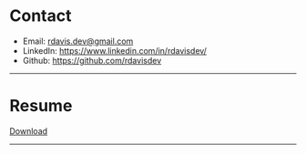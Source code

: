 
# Contact

- Email: <rdavis.dev@gmail.com>
- LinkedIn: <https://www.linkedin.com/in/rdavisdev/>
- Github: <https://github.com/rdavisdev>

<hr>

# Resume

[Download](/assets/RyanDavis_Resume.pdf)
<div id="resumePDF"></div>

<hr>

<script src="/PDFObject/pdfobject.js"></script>
<script>PDFObject.embed("/assets/RyanDavis_Resume.pdf", "#resumePDF");</script>